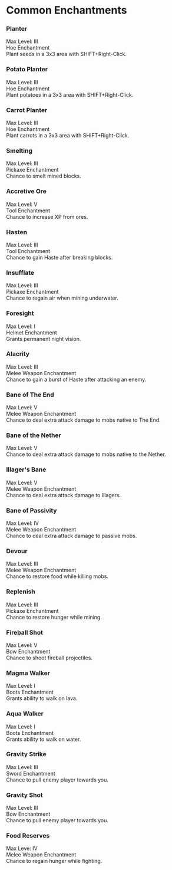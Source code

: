 # Common Enchantments

### Planter

Max Level: III\
Hoe Enchantment\
Plant seeds in a 3x3 area with SHIFT+Right-Click.

### Potato Planter

Max Level: III\
Hoe Enchantment\
Plant potatoes in a 3x3 area with SHIFT+Right-Click.&#x20;

### Carrot Planter

Max Level: III\
Hoe Enchantment\
Plant carrots in a 3x3 area with SHIFT+Right-Click.&#x20;

### Smelting

Max Level: III\
Pickaxe Enchantment\
Chance to smelt mined blocks.

### Accretive Ore

Max Level: V\
Tool Enchantment\
Chance to increase XP from ores.

### Hasten

Max Level: III\
Tool Enchantment\
Chance to gain Haste after breaking blocks.&#x20;

### Insufflate

Max Level: III\
Pickaxe Enchantment\
Chance to regain air when mining underwater.

### Foresight

Max Level: I\
Helmet Enchantment\
Grants permanent night vision.

### Alacrity

Max Level: III\
Melee Weapon Enchantment\
Chance to gain a burst of Haste after attacking an enemy.

### Bane of The End

Max Level: V\
Melee Weapon Enchantment\
Chance to deal extra attack damage to mobs native to The End.

### Bane of the Nether

Max Level: V\
Chance to deal extra attack damage to mobs native to the Nether.

### Illager's Bane

Max Level: V\
Melee Weapon Enchantment\
Chance to deal extra attack damage to Illagers.

### Bane of Passivity

Max Level: IV\
Melee Weapon Enchantment\
Chance to deal extra attack damage to passive mobs.

### Devour

Max Level: III\
Melee Weapon Enchantment\
Chance to restore food while killing mobs.

### Replenish

Max Level: III\
Pickaxe Enchantment\
Chance to restore hunger while mining.

### Fireball Shot

Max Level: V\
Bow Enchantment\
Chance to shoot fireball projectiles.

### Magma Walker

Max Level: I\
Boots Enchantment\
Grants ability to walk on lava.

### Aqua Walker

Max Level: I\
Boots Enchantment\
Grants ability to walk on water.

### Gravity Strike

Max Level: III\
Sword Enchantment\
Chance to pull enemy player towards you.

### Gravity Shot

Max Level: III\
Bow Enchantment\
Chance to pull enemy player towards you.

### Food Reserves

Max Leve: IV\
Melee Weapon Enchantment\
Chance to regain hunger while fighting.&#x20;



